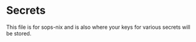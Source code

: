 # Secrets

This file is for sops-nix and is also where your keys for various secrets will be stored.
